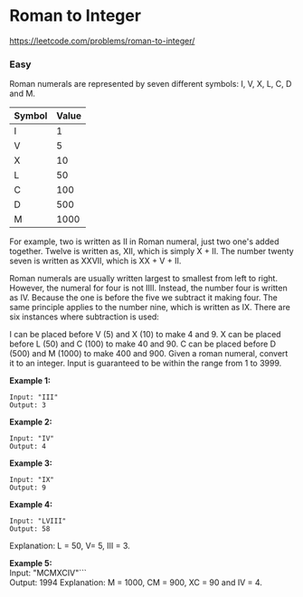 # Roman to Integer
https://leetcode.com/problems/roman-to-integer/

### Easy 

Roman numerals are represented by seven different symbols: I, V, X, L, C, D and M.

|Symbol|       Value|
|----|----|
|I |            1|
|V |            5|
|X |            10|
|L |            50|
|C |            100|
|D |            500|
|M |            1000|
For example, two is written as II in Roman numeral, just two one's added together. Twelve is written as, XII, which is simply X + II. The number twenty seven is written as XXVII, which is XX + V + II.

Roman numerals are usually written largest to smallest from left to right. However, the numeral for four is not IIII. Instead, the number four is written as IV. Because the one is before the five we subtract it making four. The same principle applies to the number nine, which is written as IX. There are six instances where subtraction is used:

I can be placed before V (5) and X (10) to make 4 and 9. 
X can be placed before L (50) and C (100) to make 40 and 90. 
C can be placed before D (500) and M (1000) to make 400 and 900.
Given a roman numeral, convert it to an integer. Input is guaranteed to be within the range from 1 to 3999.

**Example 1:**  
```
Input: "III"  
Output: 3 
```
**Example 2:**  
```
Input: "IV"  
Output: 4 
```
**Example 3:**  
```
Input: "IX"  
Output: 9 
```
**Example 4:**  
```
Input: "LVIII"  
Output: 58 
```
Explanation: L = 50, V= 5, III = 3.  

**Example 5:**  
Input: "MCMXCIV"```  
Output: 1994 
Explanation: M = 1000, CM = 900, XC = 90 and IV = 4.  
```